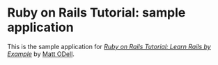 # Ruby on Rails Tutorial: sample application

This is the sample application for 
[*Ruby on Rails Tutorial: Learn Rails by 
Example*](http://railstutorial.org)
by [Matt ODell](http://drunkenstork.herokuapp.com).